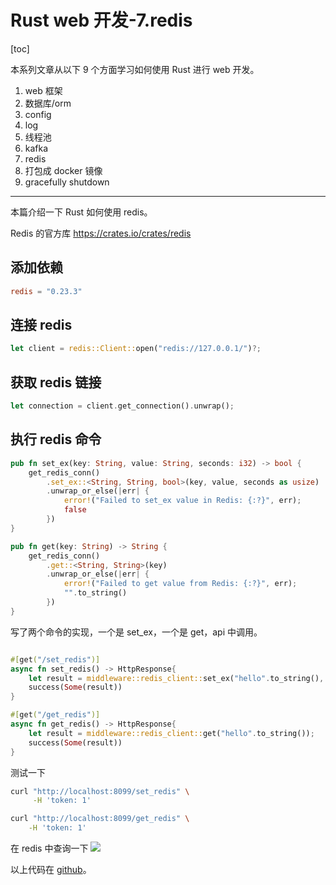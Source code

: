 # Rust web 开发-7.redis

[toc]

本系列文章从以下 9 个方面学习如何使用 Rust 进行 web 开发。

1. web 框架
2. 数据库/orm
3. config
4. log
5. 线程池
6. kafka
7. redis
8. 打包成 docker 镜像
9. gracefully shutdown

---
本篇介绍一下 Rust 如何使用 redis。

Redis 的官方库 https://crates.io/crates/redis

## 添加依赖
```toml
redis = "0.23.3"
```

## 连接 redis

```rust
let client = redis::Client::open("redis://127.0.0.1/")?;
```

## 获取 redis 链接

```rust
let connection = client.get_connection().unwrap();
```

## 执行 redis 命令

```rust
pub fn set_ex(key: String, value: String, seconds: i32) -> bool {
    get_redis_conn()
        .set_ex::<String, String, bool>(key, value, seconds as usize)
        .unwrap_or_else(|err| {
            error!("Failed to set_ex value in Redis: {:?}", err);
            false
        })
}

pub fn get(key: String) -> String {
    get_redis_conn()
        .get::<String, String>(key)
        .unwrap_or_else(|err| {
            error!("Failed to get value from Redis: {:?}", err);
            "".to_string()
        })
}
```
写了两个命令的实现，一个是 set_ex，一个是 get，api 中调用。

```rust

#[get("/set_redis")]
async fn set_redis() -> HttpResponse{
    let result = middleware::redis_client::set_ex("hello".to_string(), "hello".to_string(), 100);
    success(Some(result))
}

#[get("/get_redis")]
async fn get_redis() -> HttpResponse{
    let result = middleware::redis_client::get("hello".to_string());
    success(Some(result))
}
```

测试一下
```bash
curl "http://localhost:8099/set_redis" \
     -H 'token: 1'

curl "http://localhost:8099/get_redis" \
    -H 'token: 1'
```

在 redis 中查询一下
![](http://hitol.blog.cdn.updev.cn/mweb/17012416698132.jpg)


以上代码在 [github](https://github.com/hitolz/rust-web/tree/redis)。
